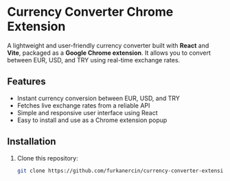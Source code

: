 # Currency Converter Chrome Extension

A lightweight and user-friendly currency converter built with **React** and **Vite**, packaged as a **Google Chrome extension**. It allows you to convert between EUR, USD, and TRY using real-time exchange rates.

## Features

- Instant currency conversion between EUR, USD, and TRY
- Fetches live exchange rates from a reliable API
- Simple and responsive user interface using React
- Easy to install and use as a Chrome extension popup

## Installation

1. Clone this repository:
   ```bash
   git clone https://github.com/furkanercin/currency-converter-extension.git
